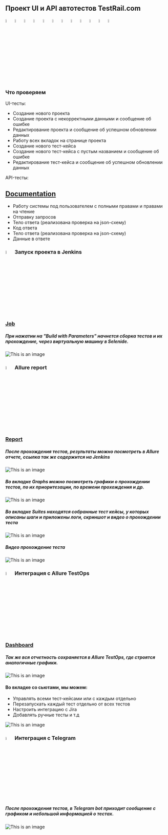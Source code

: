 ## Проект UI и API автотестов TestRail.com 


<!-- Технологии -->
<p  align="left">
  <code><img width="5%" title="Pycharm" src="images/logo/pycharm.png"></code>
  <code><img width="5%" title="Python" src="images/logo/python.png"></code>
  <code><img width="5%" title="Pytest" src="images/logo/pytest.png"></code>
  <code><img width="5%" title="Selene" src="images/logo/selene.png"></code>
  <code><img width="5%" title="Selenium" src="images/logo/selenium.png"></code>
  <code><img width="5%" title="GitHub" src="images/logo/github.png"></code>
  <code><img width="5%" title="Jenkins" src="images/logo/jenkins.png"></code>
  <code><img width="5%" title="Selenoid" src="images/logo/selenoid.png"></code>
  <code><img width="5%" title="Allure Report" src="images/logo/allure_report.png"></code>
  <code><img width="5%" title="Allure TestOps" src="images/logo/allure_testops.png"></code>
  <code><img width="5%" title="Jira" src="images/logo/jira.png"></code>
  <code><img width="5%" title="Telegram" src="images/logo/tg.png"></code>
</p>

<!-- Тест кейсы -->
### Что проверяем
UI-тесты:
* Создание нового проекта 
* Создание проекта с некорректными данными и сообщение об ошибке
* Редактирование проекта и сообщение об успешном обновлении данных
* Работу всех вкладок на странице проекта  
* Создание нового тест-кейса
* Создание нового тест-кейса с пустым названием и сообщение об ошибке
* Редактирование тест-кейса и сообщение об успешном обновлении данных

API-тесты: 
## [Documentation](https://support.testrail.com/hc/en-us/articles/7077792415124-Projects)
* Работу системы под пользователем с полными правами и правами на чтение
* Отправку запросов 
* Тело ответа (реализована проверка на json-схему)
* Код ответа
* Тело ответа (реализована проверка на json-схему)
* Данные в ответе 

### <img width="5%" title="Jenkins" src="images/logo/jenkins.png"> Запуск проекта в Jenkins

### [Job](https://jenkins.autotests.cloud/job/008_plika_vis_testrail/)

##### При нажатии на "Build with Parameters" начнется сборка тестов и их прохождение, через виртуальную машину в Selenide.
![This is an image](images/screenshot/jenkins_run.png)

<!-- Allure report -->

### <img width="5%" title="Allure Report" src="images/logo/allure_report.png"> Allure report
### [Report](https://jenkins.autotests.cloud/job/008_plika_vis_testrail/6/allure/)
##### После прохождения тестов, результаты можно посмотреть в Allure отчете, ссылка так же содержится  на Jenkins
![This is an image](images/screenshot/allure_dashboard.png)

##### Во вкладке Graphs можно посмотреть графики о прохождении тестов, по их приоритезации, по времени прохождения и др.
![This is an image](images/screenshot/allure_graph.png)

##### Во вкладке Suites находятся собранные тест кейсы, у которых описаны шаги и приложены логи, скриншот и видео о прохождении теста
![This is an image](images/screenshot/allure_video.png)

##### Видео прохождение теста
![This is an image](images/screenshot/video.gif)

<!-- Allure TestOps -->

### <img width="5%" title="Allure TestOps" src="images/logo/allure_testops.png"> Интеграция с Allure TestOps

### [Dashboard](https://allure.autotests.cloud/project/3989/dashboards)

##### Так же вся отчетность сохраняется в Allure TestOps, где строятся аналогичные графики.
![This is an image](images/screenshot/allure_testops_dashboard.png)

#### Во вкладке со сьютами, мы можем:
- Управлять всеми тест-кейсами или с каждым отдельно
- Перезапускать каждый тест отдельно от всех тестов
- Настроить интеграцию с Jira
- Добавлять ручные тесты и т.д

![This is an image](images/screenshot/allure_testops_suites.png)



<!-- Telegram -->

### <img width="5%" title="Telegram" src="images/logo/tg.png"> Интеграция с Telegram
##### После прохождения тестов, в Telegram bot приходит сообщение с графиком и небольшой информацией о тестах.

![This is an image](images/screenshot/telegram.png)
